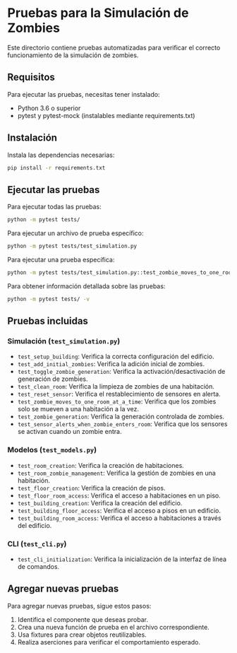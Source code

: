 # Pruebas para la Simulación de Zombies

Este directorio contiene pruebas automatizadas para verificar el correcto funcionamiento de la simulación de zombies.

## Requisitos

Para ejecutar las pruebas, necesitas tener instalado:

- Python 3.6 o superior
- pytest y pytest-mock (instalables mediante requirements.txt)

## Instalación

Instala las dependencias necesarias:

```bash
pip install -r requirements.txt
```

## Ejecutar las pruebas

Para ejecutar todas las pruebas:

```bash
python -m pytest tests/
```

Para ejecutar un archivo de prueba específico:

```bash
python -m pytest tests/test_simulation.py
```

Para ejecutar una prueba específica:

```bash
python -m pytest tests/test_simulation.py::test_zombie_moves_to_one_room_at_a_time
```

Para obtener información detallada sobre las pruebas:

```bash
python -m pytest tests/ -v
```

## Pruebas incluidas

### Simulación (`test_simulation.py`)

- `test_setup_building`: Verifica la correcta configuración del edificio.
- `test_add_initial_zombies`: Verifica la adición inicial de zombies.
- `test_toggle_zombie_generation`: Verifica la activación/desactivación de generación de zombies.
- `test_clean_room`: Verifica la limpieza de zombies de una habitación.
- `test_reset_sensor`: Verifica el restablecimiento de sensores en alerta.
- `test_zombie_moves_to_one_room_at_a_time`: Verifica que los zombies solo se mueven a una habitación a la vez.
- `test_zombie_generation`: Verifica la generación controlada de zombies.
- `test_sensor_alerts_when_zombie_enters_room`: Verifica que los sensores se activan cuando un zombie entra.

### Modelos (`test_models.py`)

- `test_room_creation`: Verifica la creación de habitaciones.
- `test_room_zombie_management`: Verifica la gestión de zombies en una habitación.
- `test_floor_creation`: Verifica la creación de pisos.
- `test_floor_room_access`: Verifica el acceso a habitaciones en un piso.
- `test_building_creation`: Verifica la creación del edificio.
- `test_building_floor_access`: Verifica el acceso a pisos en un edificio.
- `test_building_room_access`: Verifica el acceso a habitaciones a través del edificio.

### CLI (`test_cli.py`)

- `test_cli_initialization`: Verifica la inicialización de la interfaz de línea de comandos.

## Agregar nuevas pruebas

Para agregar nuevas pruebas, sigue estos pasos:

1. Identifica el componente que deseas probar.
2. Crea una nueva función de prueba en el archivo correspondiente.
3. Usa fixtures para crear objetos reutilizables.
4. Realiza aserciones para verificar el comportamiento esperado. 